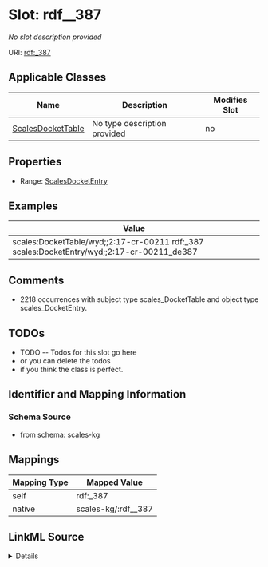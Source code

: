 

# Slot: rdf__387


_No slot description provided_





URI: [rdf:_387](http://www.w3.org/1999/02/22-rdf-syntax-ns#_387)



<!-- no inheritance hierarchy -->





## Applicable Classes

| Name | Description | Modifies Slot |
| --- | --- | --- |
| [ScalesDocketTable](../classes/ScalesDocketTable.md) | No type description provided |  no  |







## Properties

* Range: [ScalesDocketEntry](../classes/ScalesDocketEntry.md)






## Examples

| Value |
| --- |
| scales:DocketTable/wyd;;2:17-cr-00211 rdf:_387 scales:DocketEntry/wyd;;2:17-cr-00211_de387 |

## Comments

* 2218 occurrences with subject type scales_DocketTable and object type scales_DocketEntry.

## TODOs

* TODO -- Todos for this slot go here
* or you can delete the todos
* if you think the class is perfect.

## Identifier and Mapping Information







### Schema Source


* from schema: scales-kg




## Mappings

| Mapping Type | Mapped Value |
| ---  | ---  |
| self | rdf:_387 |
| native | scales-kg/:rdf__387 |




## LinkML Source

<details>
```yaml
name: rdf__387
description: No slot description provided
todos:
- TODO -- Todos for this slot go here
- or you can delete the todos
- if you think the class is perfect.
comments:
- 2218 occurrences with subject type scales_DocketTable and object type scales_DocketEntry.
examples:
- value: scales:DocketTable/wyd;;2:17-cr-00211 rdf:_387 scales:DocketEntry/wyd;;2:17-cr-00211_de387
from_schema: scales-kg
rank: 1000
slot_uri: rdf:_387
alias: rdf__387
domain_of:
- scales_DocketTable
range: scales_DocketEntry

```
</details>